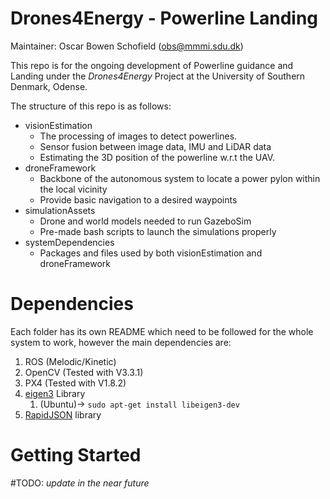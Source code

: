 # Drones4Energy - Powerline Landing
Maintainer: Oscar Bowen Schofield (obs@mmmi.sdu.dk)


This repo is for the ongoing development of Powerline guidance and Landing under the *Drones4Energy* Project at the University of Southern Denmark, Odense. 

The structure of this repo is as follows: 
- visionEstimation 
  - The processing of images to detect powerlines. 
  - Sensor fusion between image data, IMU and LiDAR data 
  - Estimating the 3D position of the powerline w.r.t the UAV. 
- droneFramework 
  - Backbone of the autonomous system to locate a power pylon within the local vicinity 
  - Provide basic navigation to a desired waypoints    
- simulationAssets
  - Drone and world models needed to run GazeboSim 
  - Pre-made bash scripts to launch the simulations properly
- systemDependencies
  - Packages and files used by both visionEstimation and droneFramework

# Dependencies
Each folder has its own README which need to be followed for the whole system to work, however the main dependencies are:

1. ROS      (Melodic/Kinetic)
2. OpenCV   (Tested with V3.3.1)
3. PX4      (Tested with V1.8.2) 
4. [eigen3](http://eigen.tuxfamily.org/index.php?title=Main_Page) Library 
   1. (Ubuntu)-> ```sudo apt-get install libeigen3-dev```
5. [RapidJSON](https://github.com/Tencent/rapidjson/) library 
   
# Getting Started

#TODO: *update in the near future*
